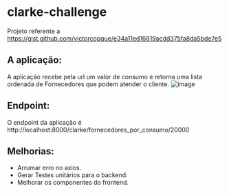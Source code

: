 # clarke-challenge
Projeto referente a https://gist.github.com/victorcopque/e34a11ed16819acdd375fa8da5bde7e5
## A aplicação:
A aplicação recebe pela url um valor de consumo e retorna uma lista ordenada de Fornecedores que podem atender o cliente.
![image](https://github.com/SariaBarros/clarke-challenge/assets/42791165/f29c6c81-1eb7-49c7-a691-4c884025b799)
## Endpoint:
O endpoint da aplicação é http://localhost:8000/clarke/fornecedores_por_consumo/20000
## Melhorias:
- Arrumar erro no axios.
- Gerar Testes unitários para o backend.
- Melhorar os componentes do frontend.
